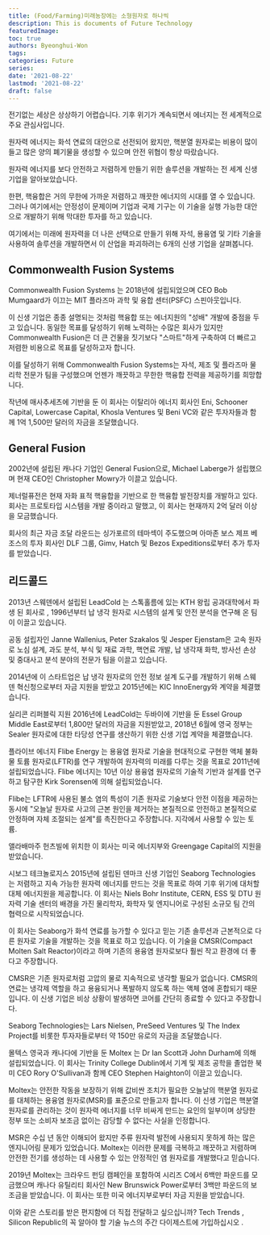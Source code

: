 ```yaml
---
title: (Food/Farming)미래농장에는 소형원자로 하나씩
description: This is documents of Future Technology
featuredImage: 
toc: true
authors: Byeonghui-Won
tags:
categories: Future
series: 
date: '2021-08-22'
lastmod: '2021-08-22'
draft: false
---
```


전기없는 세상은 상상하기 어렵습니다. 기후 위기가 계속되면서 에너지는 전 세계적으로 주요 관심사입니다. 

원자력 에너지는 화석 연료의 대안으로 선전되어 왔지만, 핵분열 원자로는 비용이 많이 들고 많은 양의 폐기물을 생성할 수 있으며 안전 위협이 항상 따랐습니다. 

원자력 에너지를 보다 안전하고 저렴하게 만들기 위한 솔루션을 개발하는 전 세계 신생 기업을 알아보았습니다.

한편, 핵융합은 거의 무한에 가까운 저렴하고 깨끗한 에너지의 시대를 열 수 있습니다. 그러나 여기에서는 안정성이 문제이며 기업과 국제 기구는 이 기술을 실행 가능한 대안으로 개발하기 위해 막대한 투자를 하고 있습니다.

여기에서는 미래에 원자력을 더 나은 선택으로 만들기 위해 자석, 용융염 및 기타 기술을 사용하여 솔루션을 개발하면서 이 산업을 파괴하려는 6개의 신생 기업을 살펴봅니다.

## Commonwealth Fusion Systems

Commonwealth Fusion Systems 는 2018년에 설립되었으며 CEO Bob Mumgaard가 이끄는 MIT 플라즈마 과학 및 융합 센터(PSFC) 스핀아웃입니다.

이 신생 기업은 종종 설명되는 것처럼 핵융합 또는 에너지원의 "성배" 개발에 중점을 두고 있습니다. 동일한 목표를 달성하기 위해 노력하는 수많은 회사가 있지만 Commonwealth Fusion은 더 큰 건물을 짓기보다 "스마트"하게 구축하여 더 빠르고 저렴한 비용으로 목표를 달성하고자 합니다.

이를 달성하기 위해 Commonwealth Fusion Systems는 자석, 제조 및 플라즈마 물리학 전문가 팀을 구성했으며 언젠가 깨끗하고 무한한 핵융합 전력을 제공하기를 희망합니다.

작년에 매사추세츠에 기반을 둔 이 회사는 이탈리아 에너지 회사인 Eni, Schooner Capital, Lowercase Capital, Khosla Ventures 및 Beni VC와 같은 투자자들과 함께 1억 1,500만 달러의 자금을 조달했습니다.

## General Fusion

2002년에 설립된 캐나다 기업인 General Fusion으로, Michael Laberge가 설립했으며 현재 CEO인 Christopher Mowry가 이끌고 있습니다. 

제너럴퓨전은 현재 자화 표적 핵융합을 기반으로 한 핵융합 발전장치를 개발하고 있다. 회사는 프로토타입 시스템을 개발 중이라고 말했고, 이 회사는 현재까지 2억 달러 이상을 모금했습니다.

회사의 최근 자금 조달 라운드는 싱가포르의 테마섹이 주도했으며 아마존 보스 제프 베조스의 투자 회사인 DLF 그룹, Gimv, Hatch 및 Bezos Expeditions로부터 추가 투자를 받았습니다.

## 리드콜드

2013년 스웨덴에서 설립된 LeadCold 는 스톡홀름에 있는 KTH 왕립 공과대학에서 파생 된 회사로 , 1996년부터 납 냉각 원자로 시스템의 설계 및 안전 분석을 연구해 온 팀이 이끌고 있습니다.

공동 설립자인 Janne Wallenius, Peter Szakalos 및 Jesper Ejenstam은 고속 원자로 노심 설계, 과도 분석, 부식 및 재료 과학, 핵연료 개발, 납 냉각재 화학, 방사선 손상 및 중대사고 분석 분야의 전문가 팀을 이끌고 있습니다.

2014년에 이 스타트업은 납 냉각 원자로의 안전 정보 설계 도구를 개발하기 위해 스웨덴 혁신청으로부터 자금 지원을 받았고 2015년에는 KIC InnoEnergy와 계약을 체결했습니다.

실리콘 리퍼블릭 지원
2016년에 LeadCold는 두바이에 기반을 둔 Essel Group Middle East로부터 1,800만 달러의 자금을 지원받았고, 2018년 6월에 영국 정부는 Sealer 원자로에 대한 타당성 연구를 생산하기 위한 신생 기업 계약을 체결했습니다.

플라이브 에너지
Flibe Energy 는 용융염 원자로 기술을 현대적으로 구현한 액체 불화물 토륨 원자로(LFTR)를 연구 개발하여 원자력의 미래를 다루는 것을 목표로 2011년에 설립되었습니다. Flibe 에너지는 10년 이상 용융염 원자로의 기술적 기반과 설계를 연구하고 탐구한 Kirk Sorensen에 의해 설립되었습니다.

Flibe는 LFTR에 사용된 불소 염의 특성이 기존 원자로 기술보다 안전 이점을 제공하는 동시에 "오늘날 원자로 사고의 근본 원인을 제거하는 본질적으로 안전하고 본질적으로 안정하며 자체 조절되는 설계"를 촉진한다고 주장합니다. 지각에서 사용할 수 있는 토륨.

앨라배마주 헌츠빌에 위치한 이 회사는 미국 에너지부와 Greengage Capital의 지원을 받았습니다.

시보그 테크놀로지스
2015년에 설립된 덴마크 신생 기업인 Seaborg Technologies 는 저렴하고 지속 가능한 원자력 에너지를 만드는 것을 목표로 하여 기후 위기에 대처할 대체 에너지원을 제공합니다. 이 회사는 Niels Bohr Institute, CERN, ESS 및 DTU 원자력 기술 센터의 배경을 가진 물리학자, 화학자 및 엔지니어로 구성된 소규모 팀 간의 협력으로 시작되었습니다.


이 회사는 Seaborg가 화석 연료를 능가할 수 있다고 믿는 기존 솔루션과 근본적으로 다른 원자로 기술을 개발하는 것을 목표로 하고 있습니다. 이 기술을 CMSR(Compact Molten Salt Reactor)이라고 하며 기존의 용융염 원자로보다 훨씬 작고 환경에 더 좋다고 주장합니다.

CMSR은 기존 원자로처럼 고압의 물로 지속적으로 냉각할 필요가 없습니다. CMSR의 연료는 냉각제 역할을 하고 용융되거나 폭발하지 않도록 하는 액체 염에 혼합되기 때문입니다. 이 신생 기업은 비상 상황이 발생하면 코어를 간단히 종료할 수 있다고 주장합니다.

Seaborg Technologies는 Lars Nielsen, PreSeed Ventures 및 The Index Project를 비롯한 투자자들로부터 약 150만 유로의 자금을 조달했습니다.

몰텍스
영국과 캐나다에 기반을 둔 Moltex 는 Dr Ian Scott과 John Durham에 의해 설립되었습니다. 이 회사는 Trinity College Dublin에서 기계 및 제조 공학을 졸업한 북미 CEO Rory O'Sullivan과 함께 CEO Stephen Haighton이 이끌고 있습니다.


Moltex는 안전한 작동을 보장하기 위해 값비싼 조치가 필요한 오늘날의 핵분열 원자로를 대체하는 용융염 원자로(MSR)를 표준으로 만들고자 합니다. 이 신생 기업은 핵분열 원자로를 관리하는 것이 원자력 에너지를 너무 비싸게 만드는 요인의 일부이며 상당한 정부 또는 소비자 보조금 없이는 감당할 수 없다는 사실을 인정합니다.

MSR은 수십 년 동안 이해되어 왔지만 주류 원자력 발전에 사용되지 못하게 하는 많은 엔지니어링 문제가 있었습니다. Moltex는 이러한 문제를 극복하고 깨끗하고 저렴하며 안전한 전기를 생성하는 데 사용할 수 있는 안정적인 염 원자로를 개발했다고 믿습니다.

2019년 Moltex는 크라우드 펀딩 캠페인을 포함하여 시리즈 C에서 6백만 파운드를 모금했으며 캐나다 유틸리티 회사인 New Brunswick Power로부터 3백만 파운드의 보조금을 받았습니다. 이 회사는 또한 미국 에너지부로부터 자금 지원을 받았습니다.

이와 같은 스토리를 받은 편지함에 더 직접 전달하고 싶으십니까? Tech Trends , Silicon Republic의 꼭 알아야 할 기술 뉴스의 주간 다이제스트에 가입하십시오 .
